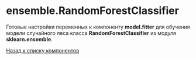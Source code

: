 # ensemble.RandomForestClassifier

Готовые настройки переменных к компоненту **model.fitter** для обучения модели случайного леса класса **RandomForestClassifier** из модуля **sklearn.ensemble**.

[Назад к списку компонентов](../README.md)
